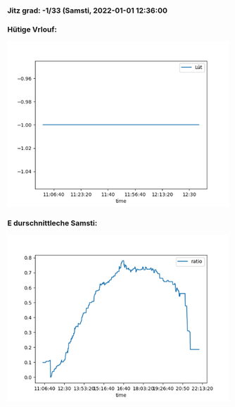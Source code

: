 ### Jitz grad: -1/33 (Samsti, 2022-01-01 12:36:00

### Hütige Vrlouf:
![Graph](Today.png)

### E durschnittleche Samsti:
![Graph](Samsti.png)